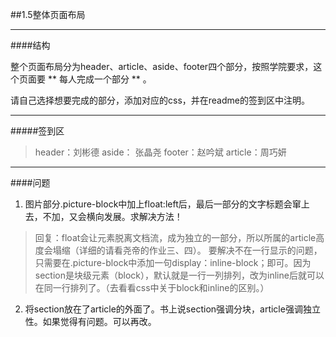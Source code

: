 ﻿##1.5整体页面布局

---
####结构

整个页面布局分为header、article、aside、footer四个部分，按照学院要求，这个页面要 ** 每人完成一个部分 ** 。

请自己选择想要完成的部分，添加对应的css，并在readme的签到区中注明。

---

#####签到区

 > header：刘彬德
 > aside： 张晶尧
 > footer：赵吟斌
 > article：周巧妍
 
---
####问题

1. 图片部分.picture-block中加上float:left后，最后一部分的文字标题会窜上去，不加，又会横向发展。求解决方法！

> 回复：float会让元素脱离文档流，成为独立的一部分，所以所属的article高度会塌缩（详细的请看尧帝的作业三、四）。
要解决不在一行显示的问题，只需要在.picture-block中添加一句display：inline-block；即可。因为section是块级元素（block），默认就是一行一列排列，改为inline后就可以在同一行排列了。（去看看css中关于block和inline的区别。）
2. 将section放在了article的外面了。书上说section强调分块，article强调独立性。如果觉得有问题。可以再改。

